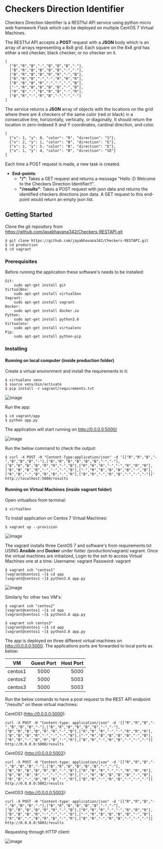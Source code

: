 # Checkers Direction Identifier

Checkers Direction Identifier is a RESTful API service using python micro web framework Flask which can be deployed on multiple CentOS 7 Virtual Machines.

The RESTful API accepts a **POST** request with a **JSON** body which is an array of arrays representing a 8x8 grid. Each square on the 8x8 grid has either a red checker, black checker, or no checker on it.

```
[
  ["R","R","B","-","B","B","B","-"],
  ["B","R","B","B","B","B","-","-"],
  ["B","R","B","B","R","R","-","B"],
  ["R","R","R","-","-","R","R","R"],
  ["B","B","B","R","-","-","-","B"],
  ["-","R","B","B","B","B","-","B"],
  ["R","B","-","B","R","B","-","R"],
  ["B","R","-","R","B","-","-","-"]
]

```

The service returns a **JSON** array of objects with the locations on the grid where there are 4 checkers of the same color (red or black) in a consecutive line, horizontally, vertically, or diagonally. It should return the location in zero-indexed X and Y coordinates, cardinal direction, and color.

```
[
  {"x": 1, "y": 0, "color": "R", "direction": "S"},
  {"x": 2, "y": 1, "color": "B", "direction": "E"},
  {"x": 2, "y": 5, "color": "B", "direction": "E"},
  {"x": 1, "y": 4, "color": "B", "direction": "SE"}
]

```

Each time a POST request is made, a new task is created.

* **End-points**:
    * **"/"**:
        Takes a GET request and returns a message "Hello :D Welcome to the Checkers Direction Identifier!!".
    * **"/results"**:
        Takes a POST request with json data and returns the identified checkers directions json data.
        A GET request to this end-point would return an empty json list.



## Getting Started

Clone the git repository from https://github.com/jayabhavana342/Checkers-RESTAPI.git

```
$ git clone https://github.com/jayabhavana342/Checkers-RESTAPI.git
$ cd production
$ cd vagrant

```

### Prerequisites

Before running the application these software's needs to be installed:

```
Git:
    sudo apt-get install git
VirtualBox:
    sudo apt-get install virtualbox
Vagrant:
    sudo apt-get install vagrant
Docker:
    sudo apt-get install docker.io
Python:
    sudo apt-get install python3.6
Virtualenv:
    sudo apt-get install virtualenv
Pip:
    sudo apt-get install python-pip

```

### Installing

#### Running on local computer (inside production folder)

Create a virtual environment and install the requirements in it:
```
$ virtualenv venv
$ source venv/bin/activate
$ pip install -r vagrant/requirements.txt

```
![image](https://user-images.githubusercontent.com/26471348/42347072-50895b82-806a-11e8-8080-d573ba9cd434.png)

Run the app:
```
$ cd vagrant/app
$ python app.py

```
The application will start running on http://0.0.0.0:5000/

![image](https://user-images.githubusercontent.com/26471348/42347192-b9914d10-806a-11e8-8c31-4eb9707c49b8.png)



Run the below command to check the output:
```
$ curl -X POST -H "Content-Type:application/json" -d '[["R","R","B","-","B","B","B","-"],["B","R","B","B","B","B","-","-"],["B","R","B","B","R","R","-","B"],["R","R","R","-","-","R","R","R"],["B","B","B","R","-","-","-","B"],["-","R","B","B","B","B","-","B"],["R","B","-","B","R","B","-","R"],["B","R","-","R","B","-","-","-"]]' http://localhost:5000/results

```

#### Running on Virtual Machines (inside vagrant folder)

Open virtualbox from terminal:
```
$ virtualbox

```

To install application on Centos 7 Virtual Machines:
```
$ vagrant up --provision

```
![image](https://user-images.githubusercontent.com/26471348/42347457-954e104a-806b-11e8-8b38-600cc0902575.png)


The vagrant installs three CentOS 7 and software's from requirements.txt USING **Ansible** and **Docker** under folder /production/vagrant/.vagrant.
Once the virtual machines are initialized, Login to the ssh to access Virtual Machines one at a time:
Username: vagrant
Password: vagrant

```
$ vagrant ssh "centos1"
[vagrant@centos1 ~]$ cd app
[vagrant@centos1 ~]$ python3.6 app.py

```
![image](https://user-images.githubusercontent.com/26471348/42347840-c0e867e0-806c-11e8-92be-e54321f17337.png)

Similarly for other two VM's:
```
$ vagrant ssh "centos2"
[vagrant@centos1 ~]$ cd app
[vagrant@centos1 ~]$ python3.6 app.py

```

```
$ vagrant ssh centos3"
[vagrant@centos1 ~]$ cd app
[vagrant@centos1 ~]$ python3.6 app.py

```

The app is deployed on three different virtual machines on http://0.0.0.0:5000.
The applications ports are forwarded to local ports as below:

| VM           | Guest Port    | Host Port   |
| ------------ |:-------------:| -----------:|
| centos1      | 5000          | 5000        |
| centos2      | 5000          | 5003        |
| centos3      | 5000          | 5003        |

Run the below comands to have a post request to the REST API endpoint "/results" on these virtual machines:

CentOS1 (http://0.0.0.0:5000):
```
curl -X POST -H "Content-type: application/json" -d '[["R","R","B","-","B","B","B","-"],["B","R","B","B","B","B","-","-"],["B","R","B","B","R","R","-","B"],["R","R","R","-","-","R","R","R"],["B","B","B","R","-","-","-","B"],["-","R","B","B","B","B","-","B"],["R","B","-","B","R","B","-","R"],["B","R","-","R","B","-","-","-"]] http://0.0.0.0:5000/results

```
CentOS2 (http://0.0.0.0:5002):
```
curl -X POST -H "Content-type: application/json" -d '[["R","R","B","-","B","B","B","-"],["B","R","B","B","B","B","-","-"],["B","R","B","B","R","R","-","B"],["R","R","R","-","-","R","R","R"],["B","B","B","R","-","-","-","B"],["-","R","B","B","B","B","-","B"],["R","B","-","B","R","B","-","R"],["B","R","-","R","B","-","-","-"]] http://0.0.0.0:5002/results

```
CentOS3 (http://0.0.0.0:5003):
```
curl -X POST -H "Content-type: application/json" -d '[["R","R","B","-","B","B","B","-"],["B","R","B","B","B","B","-","-"],["B","R","B","B","R","R","-","B"],["R","R","R","-","-","R","R","R"],["B","B","B","R","-","-","-","B"],["-","R","B","B","B","B","-","B"],["R","B","-","B","R","B","-","R"],["B","R","-","R","B","-","-","-"]] http://0.0.0.0:5003/results

```
Requesting through HTTP client:

![image](https://user-images.githubusercontent.com/26471348/42347901-fc672be4-806c-11e8-86ff-c170a106cf79.png)
